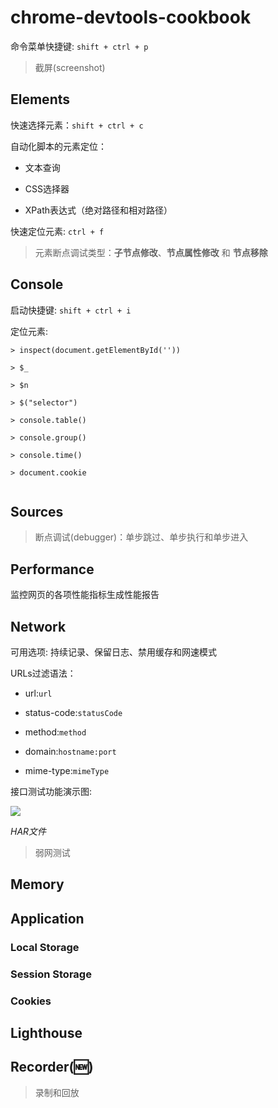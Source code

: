 # chrome-devtools-cookbook

命令菜单快捷键: `shift + ctrl + p`

> 截屏(screenshot)

## Elements

快速选择元素：`shift + ctrl + c`

自动化脚本的元素定位： 

- 文本查询

- CSS选择器

- XPath表达式（绝对路径和相对路径）

快速定位元素: `ctrl + f`

> 元素断点调试类型：__子节点修改__、__节点属性修改__ 和 __节点移除__

## Console

启动快捷键: `shift + ctrl + i`

定位元素:

```
> inspect(document.getElementById(''))

> $_ 

> $n

> $("selector")

> console.table()

> console.group()

> console.time()

> document.cookie


```

## Sources

> 断点调试(debugger)：单步跳过、单步执行和单步进入


## Performance

监控网页的各项性能指标生成性能报告


## Network

可用选项: 持续记录、保留日志、禁用缓存和网速模式

URLs过滤语法：

- url:`url`

- status-code:`statusCode`

- method:`method`

- domain:`hostname:port`

- mime-type:`mimeType`

接口测试功能演示图:

![](https://img.picui.cn/free/2024/06/21/6674f0839280d.png)

_HAR文件_

> 弱网测试


## Memory

## Application 

### Local Storage

### Session Storage

### Cookies

## Lighthouse

## Recorder(🆕)

> 录制和回放




